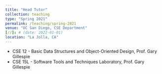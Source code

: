```yaml
---
title: "Head Tutor"
collection: teaching
type: "Spring 2021"
permalink: /teaching/spring-2021
venue: "UC San Diego, CSE Department"
[//]: # (date: 2022-01-01)
location: "La Jolla, CA"
---
```

- CSE 12 - Basic Data Structures and Object-Oriented Design, Prof. Gary Gillespie
- CSE 15L - Software Tools and Techniques Laboratory, Prof. Gary Gillespie

